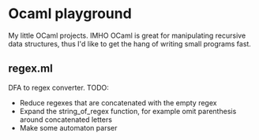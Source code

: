 # Ocaml playground

My little OCaml projects. IMHO OCaml is great for manipulating recursive data
structures, thus I'd like to get the hang of writing small programs fast.

## regex.ml
DFA to regex converter.
TODO:
- Reduce regexes that are concatenated with the empty regex
- Expand the string_of_regex function, for example omit parenthesis around 
  concatenated letters
- Make some automaton parser